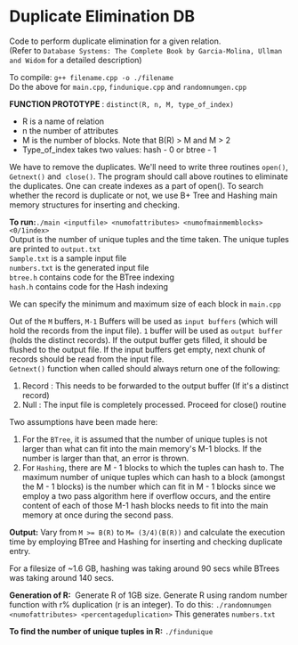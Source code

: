 # Duplicate Elimination DB

Code to perform duplicate elimination for a given relation.  
(Refer to `Database Systems: The Complete Book by Garcia-Molina, Ullman and Widom` for a detailed description)  

To compile: `g++ filename.cpp -o ./filename`  
Do the above for `main.cpp`, `findunique.cpp` and `randomnumgen.cpp`  

**FUNCTION PROTOTYPE** : `​distinct(R, n, M, type_of_index)`  
- R is a name of relation  
- n the number of attributes  
- M is the number of blocks. Note that B(R) > M and M > 2  
- Type_of_index takes two values: hash - 0 or btree - 1  
  
We have to remove the duplicates. We'll need to write three routines `open()`, `Getnext()` and​ ​ `close()`​. The program should call above routines to eliminate the duplicates. One can create indexes​​ as a part of open(). To search whether the record is duplicate or not, we use B+ Tree and Hashing main memory structures for inserting and checking.  

**To run:**`./main <inputfile> <numofattributes> <numofmainmemblocks> <0/1index>`  
Output is the number of unique tuples and the time taken. The unique tuples are printed to `output.txt`  
`Sample.txt` is a sample input file  
`numbers.txt` is the generated input file  
`btree.h` contains code for the BTree indexing  
`hash.h` contains code for the Hash indexing  

We can specify the minimum and maximum size of each block in `main.cpp`  

Out of the `M` buffers, `M-1` Buffers will be used as `input buffers` (which will hold the records from the input file). `1` buffer will be used as `output buffer` (holds the distinct records). If the output buffer gets filled, it should be flushed to the output file. If the input buffers get empty, next chunk of records should be read from the input file.  
`Getnext()` function when called should always return one of the following:  
1. Record : This needs to be forwarded to the output buffer (If it's a distinct record)  
2. Null : The input file is completely processed. Proceed for close() routine  

Two assumptions have been made here:  
1. For the `BTree`, it is assumed that the number of unique tuples is not larger than what can fit into the main memory's M-1 blocks. If the number is larger than that, an error is thrown.  
2. For `Hashing`, there are M - 1 blocks to which the tuples can hash to. The maximum number of unique tuples which can hash to a block (amongst the M - 1 blocks) is the number which can fit in M - 1 blocks since we employ a two pass algorithm here if overflow occurs, and the entire content of each of those M-1 hash blocks needs to fit into the main memory at once during the second pass.  

**Output:** Vary from `M >= B(R)` to `M= (3/4)(B(R))` and calculate the execution time by employing
BTree and Hashing for inserting and checking duplicate entry.  

For a filesize of ~1.6 GB, hashing was taking around 90 secs while BTrees was taking around 140 secs.  

**Generation of R:** ​ Generate R of 1GB size. Generate R using random number function with r% duplication (r is an integer). To do this: `./randomnumgen <numofattributes> <percentageduplication>` This generates `numbers.txt`  

**To find the number of unique tuples in R:** `./findunique`  

